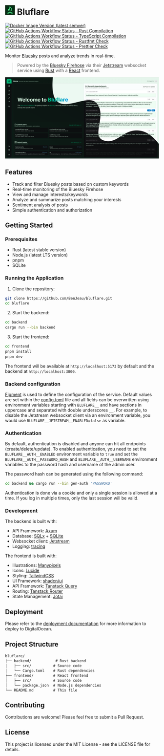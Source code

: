 # ![Bluflare Logo](./frontend/public/logo-dark-small.png) Bluflare

[![Docker Image Version (latest semver)](https://ghcr-badge.egpl.dev/benjeau/bluflare%2Fbackend/latest_tag?color=%2344cc11&ignore=latest&label=Docker%20Image%20Version&trim=)](https://github.com/BenJeau/bluflare/pkgs/container/bluflare%2Fbackend) [![GitHub Actions Workflow Status - Rust Compilation](https://img.shields.io/github/actions/workflow/status/BenJeau/bluflare/rust_check.yml?logo=github&label=Rust%20Compilation)](https://github.com/BenJeau/bluflare/actions/workflows/rust_check.yml)
[![GitHub Actions Workflow Status - TypeScript Compilation](https://img.shields.io/github/actions/workflow/status/BenJeau/bluflare/react_check.yml?logo=github&label=TypeScript%20Compilation)](https://github.com/BenJeau/bluflare/actions/workflows/react_check.yml)
[![GitHub Actions Workflow Status - Rustfmt Check](https://img.shields.io/github/actions/workflow/status/BenJeau/bluflare/rust_fmt.yml?logo=github&label=Rustfmt%20Check)](https://github.com/BenJeau/bluflare/actions/workflows/rust_fmt.yml)
[![GitHub Actions Workflow Status - Prettier Check](https://img.shields.io/github/actions/workflow/status/BenJeau/bluflare/react_fmt.yml?logo=github&label=Prettier%20Check)](https://github.com/BenJeau/bluflare/actions/workflows/react_fmt.yml)

Monitor [Bluesky](https://bsky.app) posts and analyze trends in real-time.

> Powered by the [Bluesky Firehose](https://docs.bsky.app/docs/advanced-guides/firehose) via their [Jetstream](https://github.com/bluesky-social/jetstream) websocket service using [Rust](https://www.rust-lang.org/) with a [React](https://react.dev/) frontend.

![Bluflare Homepage Screenshot](./frontend/screenshot.png)

## Features

- Track and filter Bluesky posts based on custom keywords
- Real-time monitoring of the Bluesky Firehose
- View and manage interests/keywords
- Analyze and summarize posts matching your interests
- Sentiment analysis of posts
- Simple authentication and authorization

## Getting Started

### Prerequisites

- Rust (latest stable version)
- Node.js (latest LTS version)
- pnpm
- SQLite

### Running the Application

1. Clone the repository:

```bash
git clone https://github.com/BenJeau/bluflare.git
cd bluflare
```

2. Start the backend:

```bash
cd backend
cargo run --bin backend
```

3. Start the frontend:

```bash
cd frontend
pnpm install
pnpm dev
```

The frontend will be available at `http://localhost:5173` by default and the backend at `http://localhost:3000`.

### Backend configuration

[Figment](https://docs.rs/figment/latest/figment/) is used to define the configuration of the service. Default values are set within the [config.toml](./backend/config.toml) file and all fields can be overwritten using environment variables starting with `BLUFLARE__` and have sections in uppercase and separated with double underscores `__`. For example, to disable the Jetstream websocket client via an environment variable, you would use `BLUFLARE__JETSTREAM__ENABLED=false` as variable.

### Authentication

By default, authentication is disabled and anyone can hit all endpoints (create/delete/update). To enabled authentication, you need to set the `BLUFLARE__AUTH__ENABLED` environment variable to `true` and set the `BLUFLARE__AUTH__PASSWORD_HASH` and `BLUFLARE__AUTH__USERNAME` environment variables to the password hash and username of the admin user.

The password hash can be generated using the following command:

```bash
cd backend && cargo run --bin gen-auth 'PASSWORD'
```

Authentication is done via a cookie and only a single session is allowed at a time. If you log in multiple times, only the last session will be valid.

### Development

The backend is built with:

- API Framework: [Axum](https://github.com/tokio-rs/axum)
- Database: [SQLx](https://github.com/launchbadge/sqlx) + [SQLite](https://www.sqlite.org/index.html)
- Websocket client: [Jetstream](https://github.com/bluesky-social/jetstream)
- Logging: [tracing](https://github.com/tokio-rs/tracing)

The frontend is built with:

- Illustrations: [Manypixels](https://www.manypixels.co/gallery)
- Icons: [Lucide](https://lucide.dev/)
- Styling: [TailwindCSS](https://tailwindcss.com/)
- UI Framework: [shadcn/ui](https://ui.shadcn.com/)
- API Framework: [Tanstack Query](https://tanstack.com/query/latest)
- Routing: [Tanstack Router](https://tanstack.com/router/latest)
- State Management: [Jotai](https://jotai.org/)

## Deployment

Please refer to the [deployment documentation](./deploy/README.md) for more information to deploy to DigitalOcean.

## Project Structure

```
bluflare/
├── backend/           # Rust backend
│   ├── src/          # Source code
│   └── Cargo.toml    # Rust dependencies
├── frontend/         # React frontend
│   ├── src/          # Source code
│   └── package.json  # Node.js dependencies
└── README.md         # This file
```

## Contributing

Contributions are welcome! Please feel free to submit a Pull Request.

## License

This project is licensed under the MIT License - see the LICENSE file for details.

